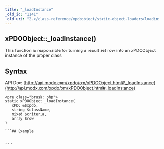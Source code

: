 ```yaml
---
title: "_loadInstance"
_old_id: "1141"
_old_uri: "2.x/class-reference/xpdoobject/static-object-loaders/loadinstance"
---
```


## xPDOObject::\_loadInstance()

This function is responsible for turning a result set row into an xPDOObject instance of the proper class.

## Syntax

API Doc: [http://api.modx.com/xpdo/om/xPDOObject.html#\_loadInstance](http://api.modx.com/xpdo/om/xPDOObject.html#_loadInstance)

```
<pre class="brush: php">
static xPDOObject _loadInstance(
   xPDO &$xpdo,
   string $className,
   mixed $criteria,
   array $row
)

```## Example

```
<pre class="brush: php">

```